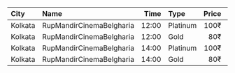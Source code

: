 | City    | Name                     |  Time | Type     | Price | Capacity | Booked |
| :------ | :----------------------- | ----: | :------- | ----: | -------: | -----: |
| Kolkata | RupMandirCinemaBelgharia | 12:00 | Platinum |  100₹ |       48 |     24 |
| Kolkata | RupMandirCinemaBelgharia | 12:00 | Gold     |   80₹ |      102 |     67 |
| Kolkata | RupMandirCinemaBelgharia | 14:00 | Platinum |  100₹ |       48 |     24 |
| Kolkata | RupMandirCinemaBelgharia | 14:00 | Gold     |   80₹ |      102 |     67 |